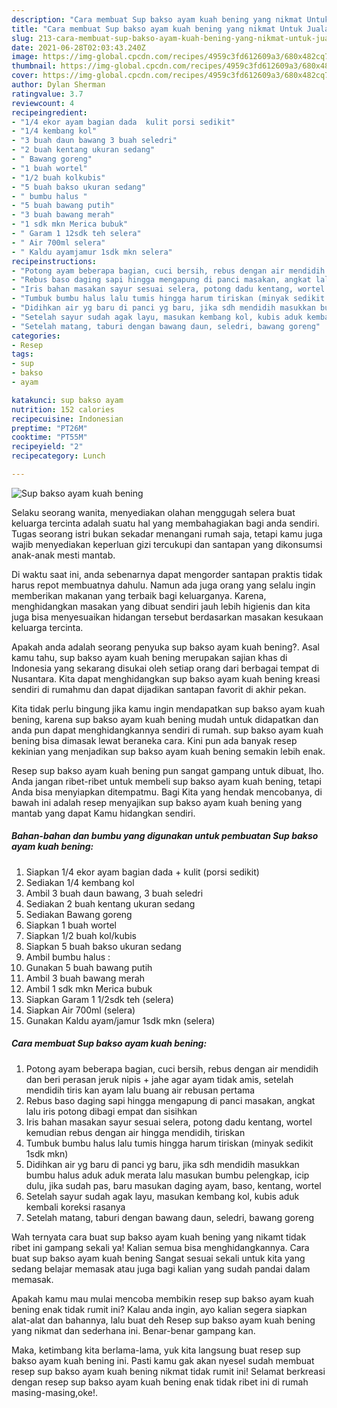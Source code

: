 ```yaml
---
description: "Cara membuat Sup bakso ayam kuah bening yang nikmat Untuk Jualan"
title: "Cara membuat Sup bakso ayam kuah bening yang nikmat Untuk Jualan"
slug: 213-cara-membuat-sup-bakso-ayam-kuah-bening-yang-nikmat-untuk-jualan
date: 2021-06-28T02:03:43.240Z
image: https://img-global.cpcdn.com/recipes/4959c3fd612609a3/680x482cq70/sup-bakso-ayam-kuah-bening-foto-resep-utama.jpg
thumbnail: https://img-global.cpcdn.com/recipes/4959c3fd612609a3/680x482cq70/sup-bakso-ayam-kuah-bening-foto-resep-utama.jpg
cover: https://img-global.cpcdn.com/recipes/4959c3fd612609a3/680x482cq70/sup-bakso-ayam-kuah-bening-foto-resep-utama.jpg
author: Dylan Sherman
ratingvalue: 3.7
reviewcount: 4
recipeingredient:
- "1/4 ekor ayam bagian dada  kulit porsi sedikit"
- "1/4 kembang kol"
- "3 buah daun bawang 3 buah seledri"
- "2 buah kentang ukuran sedang"
- " Bawang goreng"
- "1 buah wortel"
- "1/2 buah kolkubis"
- "5 buah bakso ukuran sedang"
- " bumbu halus "
- "5 buah bawang putih"
- "3 buah bawang merah"
- "1 sdk mkn Merica bubuk"
- " Garam 1 12sdk teh selera"
- " Air 700ml selera"
- " Kaldu ayamjamur 1sdk mkn selera"
recipeinstructions:
- "Potong ayam beberapa bagian, cuci bersih, rebus dengan air mendidih dan beri perasan jeruk nipis + jahe agar ayam tidak amis, setelah mendidih tiris kan ayam lalu buang air rebusan pertama"
- "Rebus baso daging sapi hingga mengapung di panci masakan, angkat lalu iris potong dibagi empat dan sisihkan"
- "Iris bahan masakan sayur sesuai selera, potong dadu kentang, wortel kemudian rebus dengan air hingga mendidih, tiriskan"
- "Tumbuk bumbu halus lalu tumis hingga harum tiriskan (minyak sedikit 1sdk mkn)"
- "Didihkan air yg baru di panci yg baru, jika sdh mendidih masukkan bumbu halus aduk aduk merata lalu masukan bumbu pelengkap, icip dulu, jika sudah pas, baru masukan daging ayam, baso, kentang, wortel"
- "Setelah sayur sudah agak layu, masukan kembang kol, kubis aduk kembali koreksi rasanya"
- "Setelah matang, taburi dengan bawang daun, seledri, bawang goreng"
categories:
- Resep
tags:
- sup
- bakso
- ayam

katakunci: sup bakso ayam 
nutrition: 152 calories
recipecuisine: Indonesian
preptime: "PT26M"
cooktime: "PT55M"
recipeyield: "2"
recipecategory: Lunch

---
```



![Sup bakso ayam kuah bening](https://img-global.cpcdn.com/recipes/4959c3fd612609a3/680x482cq70/sup-bakso-ayam-kuah-bening-foto-resep-utama.jpg)

Selaku seorang wanita, menyediakan olahan menggugah selera buat keluarga tercinta adalah suatu hal yang membahagiakan bagi anda sendiri. Tugas seorang istri bukan sekadar menangani rumah saja, tetapi kamu juga wajib menyediakan keperluan gizi tercukupi dan santapan yang dikonsumsi anak-anak mesti mantab.

Di waktu  saat ini, anda sebenarnya dapat mengorder santapan praktis tidak harus repot membuatnya dahulu. Namun ada juga orang yang selalu ingin memberikan makanan yang terbaik bagi keluarganya. Karena, menghidangkan masakan yang dibuat sendiri jauh lebih higienis dan kita juga bisa menyesuaikan hidangan tersebut berdasarkan masakan kesukaan keluarga tercinta. 



Apakah anda adalah seorang penyuka sup bakso ayam kuah bening?. Asal kamu tahu, sup bakso ayam kuah bening merupakan sajian khas di Indonesia yang sekarang disukai oleh setiap orang dari berbagai tempat di Nusantara. Kita dapat menghidangkan sup bakso ayam kuah bening kreasi sendiri di rumahmu dan dapat dijadikan santapan favorit di akhir pekan.

Kita tidak perlu bingung jika kamu ingin mendapatkan sup bakso ayam kuah bening, karena sup bakso ayam kuah bening mudah untuk didapatkan dan anda pun dapat menghidangkannya sendiri di rumah. sup bakso ayam kuah bening bisa dimasak lewat beraneka cara. Kini pun ada banyak resep kekinian yang menjadikan sup bakso ayam kuah bening semakin lebih enak.

Resep sup bakso ayam kuah bening pun sangat gampang untuk dibuat, lho. Anda jangan ribet-ribet untuk membeli sup bakso ayam kuah bening, tetapi Anda bisa menyiapkan ditempatmu. Bagi Kita yang hendak mencobanya, di bawah ini adalah resep menyajikan sup bakso ayam kuah bening yang mantab yang dapat Kamu hidangkan sendiri.

<!--inarticleads1-->

##### Bahan-bahan dan bumbu yang digunakan untuk pembuatan Sup bakso ayam kuah bening:

1. Siapkan 1/4 ekor ayam bagian dada + kulit (porsi sedikit)
1. Sediakan 1/4 kembang kol
1. Ambil 3 buah daun bawang, 3 buah seledri
1. Sediakan 2 buah kentang ukuran sedang
1. Sediakan  Bawang goreng
1. Siapkan 1 buah wortel
1. Siapkan 1/2 buah kol/kubis
1. Siapkan 5 buah bakso ukuran sedang
1. Ambil  bumbu halus :
1. Gunakan 5 buah bawang putih
1. Ambil 3 buah bawang merah
1. Ambil 1 sdk mkn Merica bubuk
1. Siapkan  Garam 1 1/2sdk teh (selera)
1. Siapkan  Air 700ml (selera)
1. Gunakan  Kaldu ayam/jamur 1sdk mkn (selera)




<!--inarticleads2-->

##### Cara membuat Sup bakso ayam kuah bening:

1. Potong ayam beberapa bagian, cuci bersih, rebus dengan air mendidih dan beri perasan jeruk nipis + jahe agar ayam tidak amis, setelah mendidih tiris kan ayam lalu buang air rebusan pertama
1. Rebus baso daging sapi hingga mengapung di panci masakan, angkat lalu iris potong dibagi empat dan sisihkan
1. Iris bahan masakan sayur sesuai selera, potong dadu kentang, wortel kemudian rebus dengan air hingga mendidih, tiriskan
1. Tumbuk bumbu halus lalu tumis hingga harum tiriskan (minyak sedikit 1sdk mkn)
1. Didihkan air yg baru di panci yg baru, jika sdh mendidih masukkan bumbu halus aduk aduk merata lalu masukan bumbu pelengkap, icip dulu, jika sudah pas, baru masukan daging ayam, baso, kentang, wortel
1. Setelah sayur sudah agak layu, masukan kembang kol, kubis aduk kembali koreksi rasanya
1. Setelah matang, taburi dengan bawang daun, seledri, bawang goreng




Wah ternyata cara buat sup bakso ayam kuah bening yang nikamt tidak ribet ini gampang sekali ya! Kalian semua bisa menghidangkannya. Cara buat sup bakso ayam kuah bening Sangat sesuai sekali untuk kita yang sedang belajar memasak atau juga bagi kalian yang sudah pandai dalam memasak.

Apakah kamu mau mulai mencoba membikin resep sup bakso ayam kuah bening enak tidak rumit ini? Kalau anda ingin, ayo kalian segera siapkan alat-alat dan bahannya, lalu buat deh Resep sup bakso ayam kuah bening yang nikmat dan sederhana ini. Benar-benar gampang kan. 

Maka, ketimbang kita berlama-lama, yuk kita langsung buat resep sup bakso ayam kuah bening ini. Pasti kamu gak akan nyesel sudah membuat resep sup bakso ayam kuah bening nikmat tidak rumit ini! Selamat berkreasi dengan resep sup bakso ayam kuah bening enak tidak ribet ini di rumah masing-masing,oke!.

